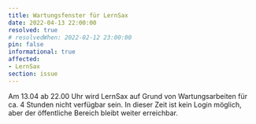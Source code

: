 ```yaml
---
title: Wartungsfenster für LernSax
date: 2022-04-13 22:00:00
resolved: true
# resolvedWhen: 2022-02-12 23:00:00
pin: false
informational: true
affected:
- LernSax
section: issue
---
```


Am 13.04 ab 22.00 Uhr wird LernSax auf Grund von Wartungsarbeiten für ca. 4 Stunden nicht verfügbar sein.
In dieser Zeit ist kein Login möglich, aber der öffentliche Bereich bleibt weiter erreichbar.
